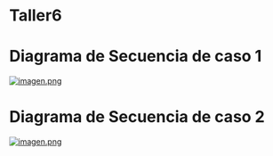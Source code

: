 # Taller6

# Diagrama de Secuencia de caso 1
[![imagen.png](https://i.postimg.cc/tC6hFw5f/imagen.png)](https://postimg.cc/zVJbrd4S)

# Diagrama de Secuencia de caso 2

[![imagen.png](https://i.postimg.cc/gcHpr29B/imagen.png)](https://postimg.cc/8sc90Dzh)
